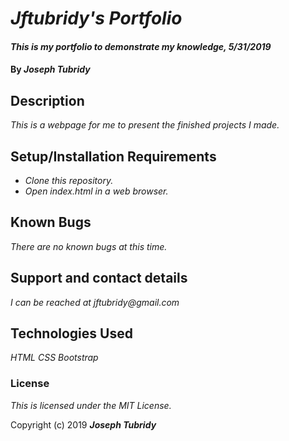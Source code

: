 # _Jftubridy's Portfolio_

#### _This is my portfolio to demonstrate my knowledge, 5/31/2019_

#### By _**Joseph Tubridy**_

## Description

_This is a webpage for me to present the finished projects I made._

## Setup/Installation Requirements

* _Clone this repository._
* _Open index.html in a web browser._


## Known Bugs

_There are no known bugs at this time._

## Support and contact details

_I can be reached at jftubridy@gmail.com_

## Technologies Used

_HTML_
_CSS_
_Bootstrap_

### License

*This is licensed under the MIT License.*

Copyright (c) 2019 **_Joseph Tubridy_**
